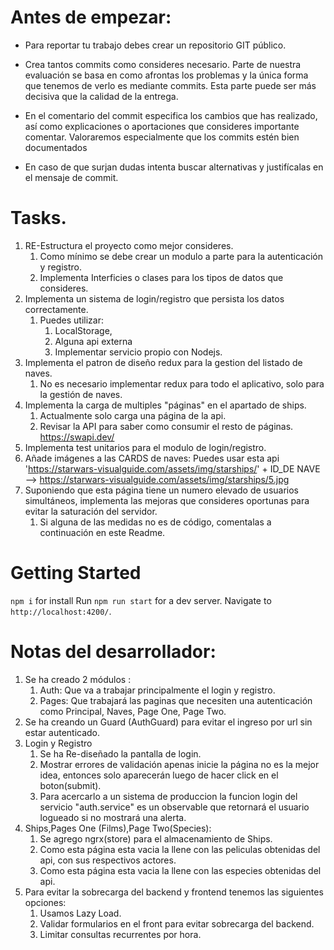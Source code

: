 # Antes de empezar:
- Para reportar tu trabajo debes crear un repositorio GIT público.

- Crea tantos commits como consideres necesario. Parte de nuestra evaluación se basa en como afrontas los problemas y la única forma que tenemos de verlo es mediante commits. Esta parte puede ser más decisiva que la calidad de la entrega.
- En el comentario del commit especifica los cambios que has realizado, así como explicaciones o aportaciones que consideres importante comentar. Valoraremos especialmente que los commits estén bien documentados
- En caso de que surjan dudas intenta buscar alternativas y justifícalas en el mensaje de commit.

# Tasks.

1.  RE-Estructura el proyecto como mejor consideres. 
    1.  Como mínimo se debe crear un modulo a parte para la autenticación y registro.
    2.  Implementa Interficies  o clases  para los tipos de datos que consideres.
2. Implementa un sistema de login/registro que persista los datos correctamente.
   1. Puedes utilizar:
      1. LocalStorage, 
      2. Alguna api externa
      3. Implementar servicio propio con Nodejs.
3. Implementa el patron de diseño redux para la gestion del listado de naves.
   1. No es necesario implementar redux para todo el aplicativo, solo para la gestión de naves.
4.  Implementa la carga de multiples "páginas" en el apartado de ships.
    1.   Actualmente solo carga una página de la api.
    2.   Revisar la API para saber como consumir el resto de páginas. https://swapi.dev/
5.  Implementa test unitarios para el modulo de login/registro.
6.  Añade imágenes a las CARDS de naves: Puedes usar esta api  'https://starwars-visualguide.com/assets/img/starships/' + ID_DE NAVE -->  https://starwars-visualguide.com/assets/img/starships/5.jpg
7.  Suponiendo que esta página tiene un numero elevado de usuarios simultáneos, implementa las mejoras que consideres oportunas para evitar la saturación del servidor.
    1.  Si alguna de las medidas no es de código, comentalas a continuación en este Readme.


# Getting Started 

`npm i`  for install
Run `npm run start` for a dev server. 
Navigate to `http://localhost:4200/`.


# Notas del desarrollador:

1.  Se ha creado 2 módulos :
    1.  Auth: Que va a trabajar principalmente el login y registro.
    2.  Pages: Que trabajará las paginas que necesiten una autenticación como Principal, Naves, Page One, Page Two.
2.  Se ha creando un Guard (AuthGuard) para evitar el ingreso por url sin estar autenticado.
3.  Login y Registro
    1.  Se ha Re-diseñado la pantalla de login.
    2.  Mostrar errores de validación apenas inicie la página no es la mejor idea, entonces solo aparecerán luego de hacer click en el boton(submit).
    3.  Para acercarlo a un sistema de produccion la funcion login del servicio "auth.service" es un observable que retornará el usuario logueado si no mostrará una alerta.
4.  Ships,Pages One (Films),Page Two(Species):
    1.  Se agrego ngrx(store) para el almacenamiento de Ships.
    2.  Como esta página esta vacia la llene con las peliculas obtenidas del api, con sus respectivos actores.
    2.  Como esta página esta vacia la llene con las especies obtenidas del api.
5.  Para evitar la sobrecarga del backend y frontend tenemos las siguientes opciones:
    1.  Usamos Lazy Load.
    2.  Validar formularios en el front para evitar sobrecarga del backend. 
    3.  Limitar consultas recurrentes por hora.
    

